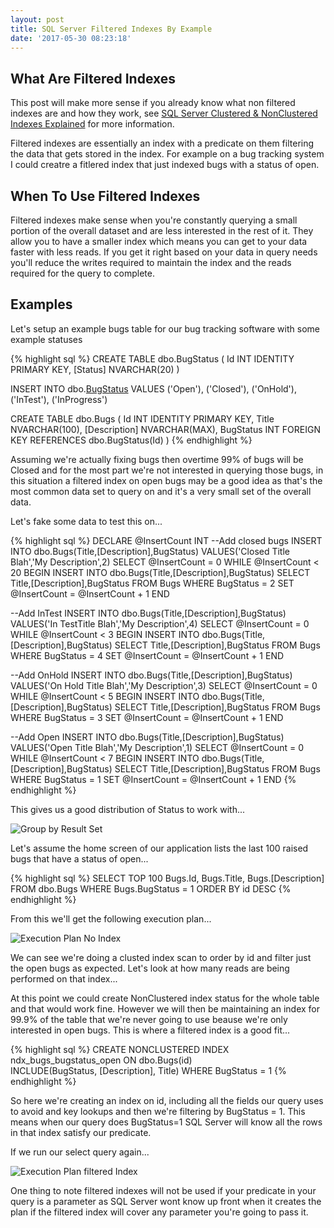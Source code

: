 ```yaml
---
layout: post
title: SQL Server Filtered Indexes By Example
date: '2017-05-30 08:23:18'
---
```


## What Are Filtered Indexes ##

This post will make more sense if you already know what non filtered indexes are and how they work, see [SQL Server Clustered & NonClustered Indexes Explained](https://gavindraper.com/2017/05/16/clustered-and-nonclustered-indexes/) for more information.

Filtered indexes are essentially an index with a predicate on them filtering the data that gets stored in the index. For example on a bug tracking system I could creatre a fitlered index that just indexed bugs with a status of open.

## When To Use Filtered Indexes ##

Filtered indexes make sense when you're constantly querying a small portion of the overall dataset and are less interested in the rest of it. They allow you to have a smaller index which means you can get to your data faster with less reads. If you get it right based on your data in query needs you'll reduce the writes required to maintain the index and the reads required for the query to complete. 

## Examples ##

Let's setup an example bugs table for our bug tracking software with some example statuses

{% highlight sql %}
CREATE TABLE dbo.BugStatus
(
    Id INT IDENTITY PRIMARY KEY,
    [Status] NVARCHAR(20)
)

INSERT INTO dbo.[BugStatus]([Status])
VALUES
    ('Open'),
    ('Closed'),
    ('OnHold'),
    ('InTest'),
    ('InProgress')

CREATE TABLE dbo.Bugs
(
    Id INT IDENTITY PRIMARY KEY,
    Title NVARCHAR(100),
    [Description] NVARCHAR(MAX),
    BugStatus INT FOREIGN KEY REFERENCES dbo.BugStatus(Id)
)
{% endhighlight %}

Assuming we're actually fixing bugs then overtime 99% of bugs will be Closed and for the most part we're not interested in querying those bugs, in this situation a filtered index on open bugs may be a good idea as that's the most common data set to query on and it's a very small set of the overall data.

Let's fake some data to test this on...

{% highlight sql %}
DECLARE @InsertCount INT
--Add closed bugs
INSERT INTO dbo.Bugs(Title,[Description],BugStatus)
VALUES('Closed Title Blah','My Description',2)
SELECT @InsertCount = 0
WHILE @InsertCount < 20
    BEGIN
    INSERT INTO dbo.Bugs(Title,[Description],BugStatus)
    SELECT Title,[Description],BugStatus FROM Bugs WHERE BugStatus = 2
    SET @InsertCount = @InsertCount + 1
    END

--Add InTest
INSERT INTO dbo.Bugs(Title,[Description],BugStatus)
VALUES('In TestTitle Blah','My Description',4)
SELECT @InsertCount = 0
WHILE @InsertCount < 3
    BEGIN
    INSERT INTO dbo.Bugs(Title,[Description],BugStatus)
    SELECT Title,[Description],BugStatus FROM Bugs WHERE BugStatus = 4
    SET @InsertCount = @InsertCount + 1
    END

--Add OnHold
INSERT INTO dbo.Bugs(Title,[Description],BugStatus)
VALUES('On Hold Title Blah','My Description',3)
SELECT @InsertCount = 0
WHILE @InsertCount < 5
    BEGIN
    INSERT INTO dbo.Bugs(Title,[Description],BugStatus)
    SELECT Title,[Description],BugStatus FROM Bugs WHERE BugStatus = 3
    SET @InsertCount = @InsertCount + 1
    END

--Add Open
INSERT INTO dbo.Bugs(Title,[Description],BugStatus)
VALUES('Open Title Blah','My Description',1)
SELECT @InsertCount = 0
WHILE @InsertCount < 7
    BEGIN
    INSERT INTO dbo.Bugs(Title,[Description],BugStatus)
    SELECT Title,[Description],BugStatus FROM Bugs WHERE BugStatus = 1
    SET @InsertCount = @InsertCount + 1
    END	
{% endhighlight %}

This gives us a good distribution of Status to work with...

![Group by Result Set]({{site.url}}/content/images/2017-filtered-index/data-distribution.JPG)

Let's assume the home screen of our application lists the last 100 raised bugs that have a status of open...

{% highlight sql %}
SELECT TOP 100
	Bugs.Id,
	Bugs.Title,
	Bugs.[Description]
FROM
    dbo.Bugs
WHERE
	Bugs.BugStatus = 1
ORDER BY id DESC
{% endhighlight %}

From this we'll get the following execution plan...

![Execution Plan No Index]({{site.url}}/content/images/2017-filtered-index/execution-plan.JPG)

We can see we're doing a clusted index scan to order by id and filter just the open bugs as expected. Let's look at how many reads are being performed on that index...

At this point we could create NonClustered index status for the whole table and that would work fine. However we will then be maintaining an index for 99.9% of the table that we're never going to use beause we're only interested in open bugs. This is where a filtered index is a good fit...

{% highlight sql %}
CREATE NONCLUSTERED INDEX ndx_bugs_bugstatus_open 
    ON dbo.Bugs(id)  
    INCLUDE(BugStatus, [Description], Title)
    WHERE BugStatus = 1
{% endhighlight %}

So here we're creating an index on id, including all the fields our query uses to avoid and key lookups and then we're filtering by BugStatus = 1. This means when our query does BugStatus=1 SQL Server will know all the rows in that index satisfy our predicate. 

If we run our select query again...

![Execution Plan filtered Index]({{site.url}}/content/images/2017-filtered-index/filtered-index.JPG)

One thing to note filtered indexes will not be used if your predicate in your query is a parameter as SQL Server wont know up front when it creates the plan if the filtered index will cover any parameter you're going to pass it. 